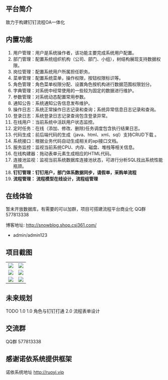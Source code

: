 ## 平台简介
 致力于构建钉钉流程OA一体化

## 内置功能

1.  用户管理：用户是系统操作者，该功能主要完成系统用户配置。
2.  部门管理：配置系统组织机构（公司、部门、小组），树结构展现支持数据权限。
3.  岗位管理：配置系统用户所属担任职务。
4.  菜单管理：配置系统菜单，操作权限，按钮权限标识等。
5.  角色管理：角色菜单权限分配、设置角色按机构进行数据范围权限划分。
6.  字典管理：对系统中经常使用的一些较为固定的数据进行维护。
7.  参数管理：对系统动态配置常用参数。
8.  通知公告：系统通知公告信息发布维护。
9.  操作日志：系统正常操作日志记录和查询；系统异常信息日志记录和查询。
10. 登录日志：系统登录日志记录查询包含登录异常。
11. 在线用户：当前系统中活跃用户状态监控。
12. 定时任务：在线（添加、修改、删除)任务调度包含执行结果日志。
13. 代码生成：前后端代码的生成（java、html、xml、sql）支持CRUD下载 。
14. 系统接口：根据业务代码自动生成相关的api接口文档。
15. 服务监控：监视当前系统CPU、内存、磁盘、堆栈等相关信息。
16. 在线构建器：拖动表单元素生成相应的HTML代码。
17. 连接池监视：监视当前系统数据库连接池状态，可进行分析SQL找出系统性能瓶颈。
18. **钉钉管理：钉钉用户，部门体系数据同步，请假单，采购单流程**
19. **流程管理： 流程模型在线设计，流程组管理**

## 在线体验
  暂未开放数据库，有需要的可以加群，项目可搭建流程平台商业化
  QQ群 577813338
  
  博客地址: http://snowblog.shop.csj361.com/
- admin/admin123  

## 项目截图
<table>
    <tr>
        <td><img src="https://qimetons.oss-cn-beijing.aliyuncs.com/094981bad3844c25b4e0e9ae5fdfb253.png"/></td>
        <td><img src="https://qimetons.oss-cn-beijing.aliyuncs.com/694936c6e1b34af4a9c2525bf25156ba.png"/></td>
    </tr>
    <tr>
        <td><img src="https://qimetons.oss-cn-beijing.aliyuncs.com/102a95b10c5b4094ae9eea060ed3d0c4.png"/></td>
        <td><img src="https://qimetons.oss-cn-beijing.aliyuncs.com/de48282f792d4300ba26b7a397464d71.png"/></td>
    </tr>
    <tr>
        <td><img src="https://qimetons.oss-cn-beijing.aliyuncs.com/952eaddf26164feaae13ec9ffdbeab35.png"/></td>
        <td><img src="https://qimetons.oss-cn-beijing.aliyuncs.com/416ffa7c1f1f42f8807a24dc2e63a08d.png"/></td>
    </tr>
</table>


## 未来规划
 TODO 1.0
 1.0 角色与钉钉打通
 2.0 流程表单设计
 
## 交流群
  QQ群 577813338

## 感谢诺依系统提供框架
   诺依系统地址 http://ruoyi.vip  
